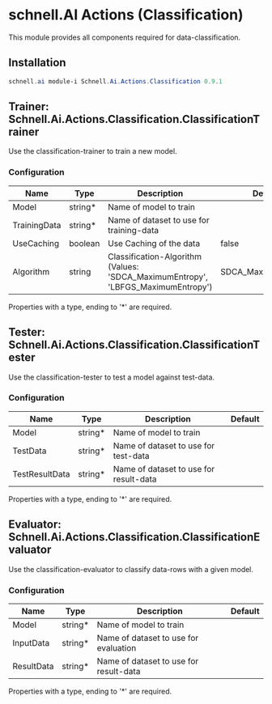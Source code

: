 # schnell.AI Actions (Classification)

This module provides all components required for data-classification.

## Installation
``` powershell
schnell.ai module-i Schnell.Ai.Actions.Classification 0.9.1
```

## Trainer: Schnell.Ai.Actions.Classification.ClassificationTrainer

Use the classification-trainer to train a new model.

### Configuration

| Name         | Type    | Description                                                                      | Default             |
|--------------|---------|----------------------------------------------------------------------------------|---------------------|
| Model        | string* | Name of model to train                                                           |                     |
| TrainingData | string* | Name of dataset to use for training-data                                         |                     |
| UseCaching   | boolean | Use Caching of the data                                                          | false               |
| Algorithm    | string  | Classification-Algorithm (Values: 'SDCA_MaximumEntropy', 'LBFGS_MaximumEntropy') | SDCA_MaximumEntropy |

Properties with a type, ending to '*' are required.

## Tester: Schnell.Ai.Actions.Classification.ClassificationTester

Use the classification-tester to test a model against test-data.

### Configuration

| Name           | Type    | Description                            | Default |
|----------------|---------|----------------------------------------|---------|
| Model          | string* | Name of model to train                 |         |
| TestData       | string* | Name of dataset to use for test-data   |         |
| TestResultData | string* | Name of dataset to use for result-data |         |

Properties with a type, ending to '*' are required.


## Evaluator: Schnell.Ai.Actions.Classification.ClassificationEvaluator

Use the classification-evaluator to classify data-rows with a given model.

### Configuration

| Name       | Type    | Description                            | Default |
|------------|---------|----------------------------------------|---------|
| Model      | string* | Name of model to train                 |         |
| InputData  | string* | Name of dataset to use for evaluation  |         |
| ResultData | string* | Name of dataset to use for result-data |         |

Properties with a type, ending to '*' are required.